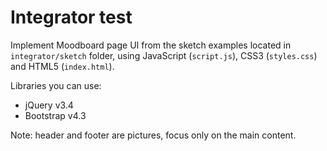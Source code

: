# Integrator test

Implement Moodboard page UI from the sketch examples located in `integrator/sketch` folder, using JavaScript (`script.js`), CSS3 (`styles.css`) and HTML5 (`index.html`).

Libraries you can use:
+ jQuery v3.4
+ Bootstrap v4.3

Note: header and footer are pictures, focus only on the main content.
